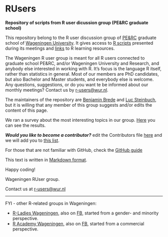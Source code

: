# RUsers
**Repository of scripts from R user dicussion group (PE&RC graduate school)**

This repository belong to the R user discussion group of [PE&RC](https://www.pe-rc.nl/) graduate school of [Wageningen University](http://www.wur.nl/). It gives access to [R scripts](https://github.com/wageningen/RUsers/tree/master/Meeting_RScripts) presented during its meetings and [links](https://github.com/wageningen/RUsers/wiki) to R learning resources.

The Wageningen R user group is meant for all R users connected to graduate school PE&RC, and/or Wageningen University and Research,  and anybody else interested in working with R. It’s focus is the language R itself, rather than statistics in general. Most of our members are PhD candidates, but also Bachelor and Master students, and everybody else is welcome. Any questions, suggestions, or do you want te be informed about our monthly meetings? Contact us by r-users@wur.nl.

The maintainers of the repository are [Benjamin Brede](link) and [Luc Steinbuch](https://github.com/LucSteinbuch), but it is willing that any member of this group suggests and/or edits the content of this page.

We ran a survey about the most interesting topics in our group. [Here](https://github.com/wageningen/RUsers/blob/master/Presentations/survey_RuserGroup.pdf.pdf) you can see the results.

***Would you like to become a contributor?*** edit the Contributors file [here](https://github.com/wageningen/RUsers/blob/master/Contributors.md) and we will add you to [this list](https://github.com/wageningen/RUsers/settings/collaboration).


For those that are not familiar with GitHub, check the [GitHub guide](https://guides.github.com/)

This text is written in [Markdown format](https://github.com/adam-p/markdown-here/wiki/Markdown-Cheatsheet).

Happy coding!

Wageningen RUser group.

Contact us at r-users@wur.nl

---------------------------
FYI - other R-related groups in Wageningen:
+ [R-Ladies Wageningen](https://www.meetup.com/nl-NL/rladies-wageningen/), also on [FB](https://www.facebook.com/groups/459686011235479/), started from a gender- and minority perspective.
+ [R Academy Wageningen](https://www.racademywageningen.com), also on [FB](https://www.facebook.com/groups/Racademywageningen/), started from a commercial perspective.
